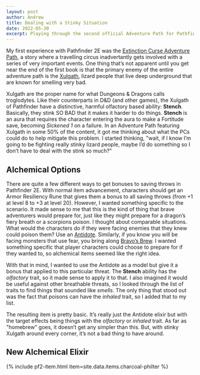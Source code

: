 ```yaml
---
layout: post
author: Andrew
title: Dealing with a Stinky Situation
date: 2022-05-30
excerpt: Playing through the second official Adventure Path for Pathfinder 2E, I discovered that I needed a custom item to fill an obvious need that came up. Here, I present a simple alchemical item designed to supplement characters in situations with odorous monsters.
---
```


My first experience with Pathfinder 2E was the [Extinction Curse Adventure Path](https://paizo.com/store/pathfinder/adventures/adventurePath/extinctioncurse), a story where a travelling circus inadvertantly gets involved with a series of very important events. One thing that’s not apparent until you get near the end of the first book is that the primary enemy of the entire adventure path is the [Xulgath](https://2e.aonprd.com/MonsterFamilies.aspx?ID=102), lizard people that live deep underground that are known for smelling very bad.

Xulgath are the proper name for what Dungeons & Dragons calls troglodytes. Like their counterparts in D&D (and other games), the Xulgath of Pathfinder have a distinctive, harmful olfactory based ability: **Stench**. Basically, they stink SO BAD that it makes it harder to do things. **Stench** is an aura that requires the character entering the aura to make a Fortitude save, becoming _Sickened 1_ on a failure. In an Adventure Path featuring Xulgath in some 50% of the content, it got me thinking about what the PCs could do to help mitigate this problem. I started thinking, "wait, if I know I’m going to be fighting really stinky lizard people, maybe I’d do something so I don’t have to deal with the stink so much?"

## Alchemical Options

There are quite a few different ways to get bonuses to saving throws in Pathfinder 2E. With normal item advancement, characters should get an <item>Armor Resiliency Rune</item> that gives them a bonus to all saving throws (from +1 at level 8 to +3 at level 20). However, I wanted something specific to the scenario. It made sense to me that this is the kind of thing that brave adventurers would prepare for, just like they might prepare for a dragon’s fiery breath or a scorpions poison. I thought about comparable situations. What would the characters do if they were facing enemies that they knew could poison them? Use an [<item>Antidote</item>](https://2e.aonprd.com/Equipment.aspx?ID=80). Similarly, if you know you will be facing monsters that use fear, you bring along [<item>Bravo’s Brew</item>](https://2e.aonprd.com/Equipment.aspx?ID=84). I wanted something specific that player characters could choose to prepare for if they wanted to, so alchemical items seemed like the right idea.

With that in mind, I wanted to use the <item>Antidote</item> as a model but give it a bonus that applied to this particular threat. The **Stench** ability has the _olfactory_ trait, so it made sense to apply it to that. I also imagined it would be useful against other breathable threats, so I looked through the list of traits to find things that sounded like _smells_. The only thing that stood out was the fact that poisons can have the _inhaled_ trait, so I added that to my list.

The resulting item is pretty basic. It’s really just the <item>Antidote</item> elixir but with the target effects being things with the _olfactory_ or _inhaled_ trait. As far as "homebrew" goes, it doesn’t get any simpler than this. But, with stinky Xulgath around every corner, it’s not a bad thing to have around.

## New Alchemical Elixir

<div class="pathfinder-back">
    {% include pf2-item.html item=site.data.items.charcoal-philter %}
</div>

